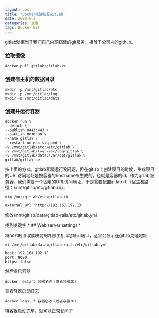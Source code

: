 ```yaml
---
layout: post
title: "Docker搭建私服GitLab"
date: 2020-6-3
categories: 运维
tags: Docker Git
--- 
```



gitlab就相当于我们自己内网搭建的git服务，相当于公司内的github。

### 拉取镜像

```
docker pull gitlab/gitlab-ce
```

### 创建宿主机的数据目录

```
mkdir -p /mnt/gitlab/etc
mkdir -p /mnt/gitlab/log
mkdir -p /mnt/gitlab/data
```

### 创建并运行容器

```
docker run \
--detach \
--publish 8443:443 \
--publish 8090:80 \
--name gitlab \
--restart unless-stopped \
-v /mnt/gitlab/etc:/etc/gitlab \
-v /mnt/gitlab/log:/var/log/gitlab \
-v /mnt/gitlab/data:/var/opt/gitlab \
gitlab/gitlab-ce
```

按上面的方式，gitlab容器运行没问题，但在gitlab上创建项目的时候，生成项目的URL访问地址是按容器的hostname来生成的，也就是容器的id。作为gitlab服务器，我们需要一个固定的URL访问地址，于是需要配置gitlab.rb（宿主机路径：/mnt/gitlab/etc/gitlab.rb）。

```
vim /mnt/gitlab/etc/gitlab.rb
```

```
external_url 'http://192.168.192.10'
```

修改/mnt/gitlab/data/gitlab-rails/etc/gitlab.yml

找到关键字 * ## Web server settings * 

将host的值改成映射的外部主机ip地址和端口，这里会显示在gitlab克隆地址

```
vi /mnt/gitlab/data/gitlab-rails/etc/gitlab.yml
```

```
host: 192.168.192.10
port: 8090
https: false
```

然后重启容器

```
docker restart 容器名称（或者容器ID）
```

查看容器启动日志

```
docker logs -f 容器名称（或者容器ID）
```

待容器启动完毕，就可以正常访问了